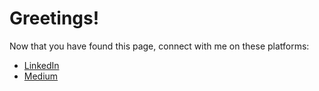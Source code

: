 # Greetings!

Now that you have found this page, connect with me on these platforms:

- [LinkedIn](https://www.linkedin.com/in/dustinrday/)
- [Medium](https://dustin-day.medium.com/)
